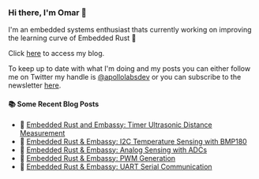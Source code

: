 ### Hi there, I'm Omar 👋

I'm an embedded systems enthusiast thats currently working on improving the learning curve of Embedded Rust 🦀

Click [here](https://apollolabsblog.hashnode.dev/) to access my blog.

To keep up to date with what I'm doing and my posts you can either follow me on Twitter my handle is [@apollolabsdev](https://twitter.com/apollolabsbin) or you can subscribe to the newsletter [here](http://subscribepage.io/apollolabsnewsletter).

<!--
**apollolabsdev/apollolabsdev** is a ✨ _special_ ✨ repository because its `README.md` (this file) appears on your GitHub profile.

Here are some ideas to get you started:

- 🔭 I’m currently working on ...
- 🌱 I’m currently learning ...
- 👯 I’m looking to collaborate on ...
- 🤔 I’m looking for help with ...
- 💬 Ask me about ...
- 📫 How to reach me: ...
- 😄 Pronouns: ...
- ⚡ Fun fact: ...
-->


#### :books: Some Recent Blog Posts
<!-- BLOGPOSTS:START -->
 - 💫 [Embedded Rust and Embassy: Timer Ultrasonic Distance Measurement](https://apollolabsblog.hashnode.dev/embedded-rust-and-embassy-timer-ultrasonic-distance-measurement)
 - 🌮 [Embedded Rust &amp; Embassy: I2C Temperature Sensing with BMP180](https://apollolabsblog.hashnode.dev/embedded-rust-embassy-i2c-temperature-sensing-with-bmp180)
 - 💫 [Embedded Rust &amp; Embassy: Analog Sensing with ADCs](https://apollolabsblog.hashnode.dev/embedded-rust-embassy-analog-sensing-with-adcs)
 - 🚀 [Embedded Rust &amp; Embassy: PWM Generation](https://apollolabsblog.hashnode.dev/embedded-rust-embassy-pwm-generation)
 - 💫 [Embedded Rust &amp; Embassy: UART Serial Communication](https://apollolabsblog.hashnode.dev/embedded-rust-embassy-uart-serial-communication)<!-- BLOGPOSTS:END -->
